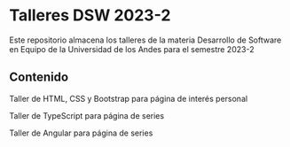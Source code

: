 # Talleres DSW 2023-2

Este repositorio almacena los talleres de la materia Desarrollo de Software en Equipo de la Universidad de los Andes para el semestre 2023-2

## Contenido
Taller de HTML, CSS y Bootstrap para página de interés personal

Taller de TypeScript para página de series

Taller de Angular para página de series

